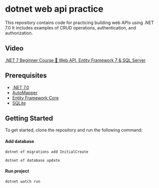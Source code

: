 # dotnet web api practice

This repository contains code for practicing building web APIs using .NET 7.0 It includes examples of CRUD operations, authentication, and authorization.

## Video

[.NET 7 Beginner Course 🚀 Web API, Entity Framework 7 & SQL Server](https://youtu.be/9zJn3a7L1uE?si=TnCwflXjc-rnpJz7)

## Prerequisites

- [.NET 7.0](https://dotnet.microsoft.com/download/dotnet/7.0)
- [AutoMapper](https://www.nuget.org/packages/AutoMapper)
- [Entity Framework Core](https://docs.microsoft.com/en-us/ef/core/get-started/overview/first-app?tabs=netcore-cli)
- [SQLite](https://www.sqlite.org)

## Getting Started

To get started, clone the repository and run the following command:

#### Add database

```
dotnet ef migrations add InitialCreate
```

```
dotnet ef database update
```

#### Run project

```
dotnet watch run
```
